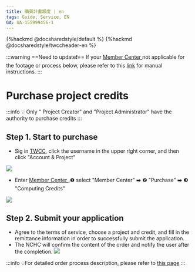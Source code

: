 ```yaml
---
title: 購買計畫額度 | en
tags: Guide, Service, EN
GA: UA-155999456-1
---
```


{%hackmd @docsharedstyle/default %}
{%hackmd @docsharedstyle/twccheader-en %}

:::warning
==Need to update:exclamation:==
<i class="fa fa-bullhorn" aria-hidden="true"></i> If your <ins>Member Center <i class="fa fa-question-circle fa-question-circle-for-service" aria-hidden="true"></i></ins> not applicable for the footage or process below, please refer to this <i class="fa fa-sign-out" aria-hidden="true"></i> <ins>link</ins> for manual instructions.
:::

# Purchase project credits


:::info
:bulb: Only " Project Creator" and "Project Administrator" have the authority to purchase credits
:::

## Step 1. Start to purchase

- Sig in [TWCC](https://new.twcc.ai/), click the username in the upper right corner, and then click "Account & Project"

![](https://cos.twcc.ai/SYS-MANUAL/uploads/upload_130c915f0120cd484fa2d1ca63064be6.png)



- Enter [Member Center <i class="fa fa-question-circle fa-question-circle-for-service" aria-hidden="true"></i>](https://man.twcc.ai/@twsdocs/howto-service-access-service-zh) ,<span>&#10102;</span> select "Member Center" :arrow_right: <span>&#10103;</span> "Purchase" :arrow_right: <span>&#10104;</span> "Computing Credits"

![](https://cos.twcc.ai/SYS-MANUAL/uploads/upload_696cf25774e1e57ef3d4318f634d3a67.png)




## Step 2. Submit your application
- Agree to the terms of service, choose a project and credit, and fill in the remittance information in order to successfully submit the application.
- The NCHC will confirm the content of the order and notify the user after the completion.
![](https://cos.twcc.ai/SYS-MANUAL/uploads/upload_366af929f869cca8ea44513647048000.png)


:::info
:bulb:For detailed order process description, please refer to [this page](https://iservice.nchc.org.tw/nchc_service/nchc_service_qa.php?target=13)
:::
